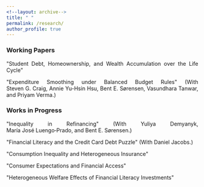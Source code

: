 ```yaml
---
<!--layout: archive-->
title: " "
permalink: /research/
author_profile: true
---
```


### Working Papers

<p style='text-align: justify;'>"Student Debt, Homeownership, and Wealth Accumulation over the Life Cycle" </p>
<p style='text-align: justify;'>"Expenditure Smoothing under Balanced Budget Rules" 
(With Steven&nbsp;G.&nbsp;Craig, Annie&nbsp;Yu-Hsin&nbsp;Hsu, Bent&nbsp;E.&nbsp;S&oslash;rensen, Vasundhara&nbsp;Tanwar, and Priyam&nbsp;Verma.)</p>

### Works in Progress

<p style='text-align: justify;'>"Inequality in Refinancing" 
(With Yuliya&nbsp;Demyanyk, Mar&iacute;a&nbsp;Jos&eacute;&nbsp;Luengo&#8209;Prado, and Bent&nbsp;E.&nbsp;S&oslash;rensen.)</p>
<p style='text-align: justify;'>"Financial Literacy and the Credit Card Debt Puzzle" 
(With Daniel&nbsp;Jacobs.) </p>
<!--<p style='text-align: justify;'>"Why is the Value-Added of Manufacturing in India Flat?"
(With Priyam&nbsp;Verma and Kriti&nbsp;Khanna.)</p>
<p style='text-align: justify;'>"Why is the Service Sector in India Booming?" 
(With Priyam&nbsp;Verma.)</p>-->
<p style='text-align: justify;'>"Consumption Inequality and Heterogeneous Insurance"</p>
<p style='text-align: justify;'>"Consumer Expectations and Financial Access"</p>
<p style='text-align: justify;'>"Heterogeneous Welfare Effects of Financial Literacy Investments"</p>